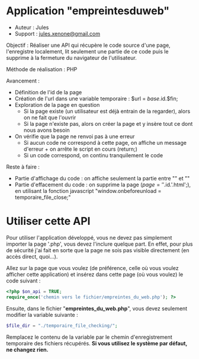 Application "empreintesduweb"
===================

 *  Auteur : Jules
 *  Support : jules.xenone@gmail.com

Objectif : Réaliser une API qui récupère le code source d'une page, l'enregistre localement, lit seulement une partie de ce code puis le supprime à la fermeture du navigateur de l'utilisateur. 

Méthode de réalisation : PHP

Avancement :
 * Définition de l'id de la page
 * Création de l'url dans une variable temporaire : $url = $base.$id.$fin;
 * Exploration de la page en question
    * Si la page existe (un utilisateur est déjà entrain de la regarder), alors on ne fait que l'ouvrir
    * Si la page n'existe pas, alors on créer la page et y insère tout ce dont nous avons besoin
 * On vérifie que la page ne renvoi pas à une erreur
    * Si aucun code ne correspond à cette page, on affiche un message d'erreur + on arrête le script en cours (return;)
    * Si un code correspond, on continu tranquilement le code

Reste à faire :
 * Partie d'affichage du code : on affiche seulement la partie entre "<x>" et "<y>"
 * Partie d'effacement du code : on supprime la page ($page = ''.$id.'.html';), en utilisant la fonction javascript  "window.onbeforeunload = temporaire_file_close;"

Utiliser cette API
===================

Pour utiliser l'application développé, vous ne devez pas simplement importer la page '.php', vous devez l'inclure quelque part.
En effet, pour plus de sécurité j'ai fait en sorte que la page ne sois pas visible directement (en accès direct, quoi...).

Allez sur la page que vous voulez (de préférence, celle où vous voulez afficher cette application) et insérez dans cette page (où vous voulez) le code suivant :
```PHP
<?php $on_api = TRUE;
require_once('chemin vers le fichier/empreintes_du_web.php'); ?>
```
Ensuite, dans le fichier "**empreintes_du_web.php**", vous devez seulement modifier la variable suivante :
```PHP
$file_dir = "./temporaire_file_checking/";
```
Remplacez le contenu de la variable par le chemin d'enregistrement temporaire des fichiers récupérés. 
**Si vous utilisez le système par défaut, ne changez rien.**
